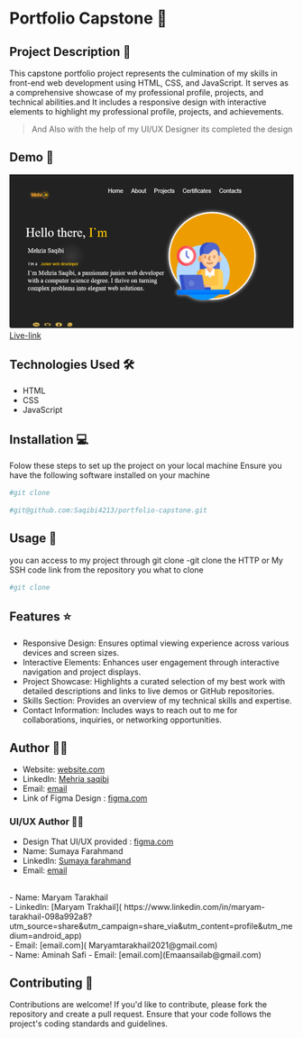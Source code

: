 # Portfolio Capstone 🚀

## Project Description 📝
This capstone portfolio project represents the culmination of my skills in front-end web development using HTML, CSS, and JavaScript. It serves as a comprehensive showcase of my professional profile, projects, and technical abilities.and It includes a responsive design with interactive elements to highlight my professional profile, projects, and achievements.
> And Also with the help of my UI/UX Designer its completed the design 


## Demo 📸


![Demo](images/demo.png)
<br>
 [Live-link](https://saqibi4213.github.io/portfolio-capstone/)


## Technologies Used 🛠️

- HTML
- CSS
- JavaScript

## Installation 💻


Folow these steps to set up the project on your local machine 
Ensure you have the following software installed on your machine

```bash
#git clone
```
```bash
#git@github.com:Saqibi4213/portfolio-capstone.git
```

## Usage 🎯


you can access to my project through git clone 
-git clone the HTTP or My SSH code link from the repository you what to clone 

```bash
#git clone
```

## Features ⭐

- Responsive Design: Ensures optimal viewing experience across various devices and screen sizes.
- Interactive Elements: Enhances user engagement through interactive navigation and project displays.
- Project Showcase: Highlights a curated selection of my best work with detailed descriptions and links to live demos or GitHub repositories. 
- Skills Section: Provides an overview of my technical skills and expertise.
- Contact Information: Includes ways to reach out to me for collaborations, inquiries, or networking opportunities.

## Author 👩‍💻
- Website: [website.com]( https://saqibi4213.github.io/portfolio-capstone/)
- LinkedIn: [Mehria saqibi](https://www.linkedin.com/in/mehria-saqibi-a386a41a1?utm_source=share&utm_campaign=share_via&utm_content=profile&utm_medium=android_app)
- Email: [email](mosawermh@gmail.com)
- Link of Figma Design : [figma.com](https://www.figma.com/design/2PC6cwlFBShjhWQXpIELws/portfolio?node-id=0-1&t=ksoKdfqJXqTlihD7-0)
### UI/UX Author 👩‍💻 
- Design That UI/UX provided : [figma.com](https://www.figma.com/design/2PC6cwlFBShjhWQXpIELws/portfolio?node-id=0-1&t=ksoKdfqJXqTlihD7-0)
- Name: Sumaya Farahmand
- LinkedIn: [Sumaya farahmand](https://www.linkedin.com/in/maryam-tarakhail-098a992a8?utm_source=share&utm_campaign=share_via&utm_content=profile&utm_medium=android_app)
- Email: [email]( s.frahmand2003@gmail.com)
<br>
- Name: Maryam Tarakhail
<br>
- LinkedIn: [Maryam Trakhail]( https://www.linkedin.com/in/maryam-tarakhail-098a992a8?utm_source=share&utm_campaign=share_via&utm_content=profile&utm_medium=android_app)
<br>
- Email: [email.com]( Maryamtarakhail2021@gmail.com)
<br>
- Name: Aminah Safi
- Email: [email.com](Emaansailab@gmail.com)


## Contributing 🤝

Contributions are welcome! If you'd like to contribute, please fork the repository and create a pull request. Ensure that your code follows the project's coding standards and guidelines.
